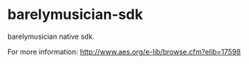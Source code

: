 barelymusician-sdk
==============

barelymusician native sdk.

For more information: http://www.aes.org/e-lib/browse.cfm?elib=17598

